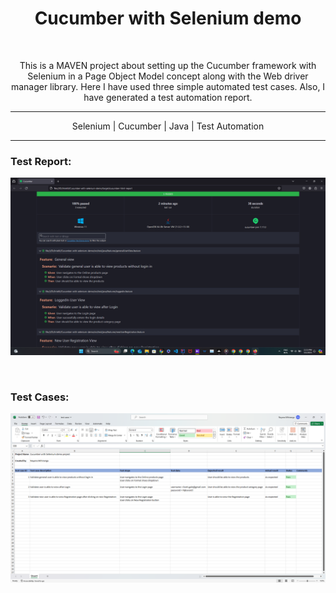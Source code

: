<h1 align="center">Cucumber with Selenium demo</h1> <br>

<p align="center">
  This is a MAVEN project about setting up the Cucumber framework with Selenium in a Page Object Model concept along with the Web driver manager library. Here I have used three simple automated test cases. Also, I have generated a test automation report.
</p>

---
<p align="center">
  Selenium | Cucumber | Java | Test Automation
</p>

---

### Test Report:

![img.png](src/test/Report/Report.png)

<br>

### Test Cases:

![img.png](src/test/Report/testCases.png)
